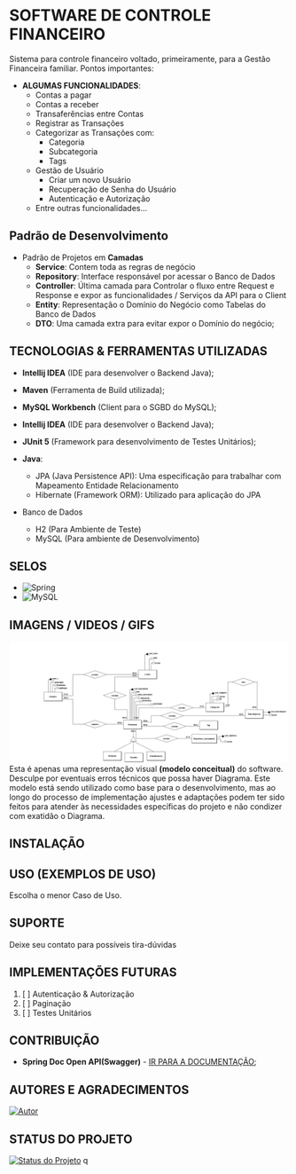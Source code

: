 # SOFTWARE DE CONTROLE FINANCEIRO

Sistema para controle financeiro voltado, primeiramente,
para a Gestão Financeira familiar. Pontos importantes:

- **ALGUMAS FUNCIONALIDADES**:
  - Contas a pagar
  - Contas a receber
  - Transaferências entre Contas
  - Registrar as Transações
  - Categorizar as Transações com:
    - Categoria
    - Subcategoria
    - Tags
  - Gestão de Usuário
    - Criar um novo Usuário
    - Recuperação de Senha do Usuário
    - Autenticação e Autorização
  - Entre outras funcionalidades...

## Padrão de Desenvolvimento
- Padrão de Projetos em **Camadas**
  - **Service**: Contem toda as regras de negócio
  - **Repository**: Interface responsável por acessar o Banco de Dados
  - **Controller**: Última camada para Controlar o fluxo entre Request e Response e expor as funcionalidades / Serviços da API para o Client
  - **Entity**: Representação o Domínio do Negócio como Tabelas do Banco de Dados
  - **DTO**: Uma camada extra para evitar expor o Domínio do negócio;

## TECNOLOGIAS & FERRAMENTAS UTILIZADAS
- **Intellij IDEA** (IDE para desenvolver o Backend Java);
- **Maven** (Ferramenta de Build utilizada);
- **MySQL Workbench** (Client para o SGBD do MySQL);
- **Intellij IDEA** (IDE para desenvolver o Backend Java);
- **JUnit 5** (Framework para desenvolvimento de Testes Unitários);

- **Java**:
  - JPA (Java Persistence API): Uma especificação para trabalhar com Mapeamento Entidade Relacionamento
  - Hibernate (Framework ORM): Utilizado para aplicação do JPA
- Banco de Dados
  - H2 (Para Ambiente de Teste)
  - MySQL (Para ambiente de Desenvolvimento)

## SELOS

- ![Spring](https://img.shields.io/badge/spring-%236DB33F.svg?style=for-the-badge&logo=spring&logoColor=white)
- ![MySQL](https://img.shields.io/badge/MySQL-00000F?style=for-the-badge&logo=mysql&logoColor=white)

## IMAGENS / VIDEOS / GIFS 
![ConceitualControleFinanceiro.png](src/main/java/com/eiericksilva/controle_financeiro/assets/ConceitualControleFinanceiro.png)
Esta é apenas uma representação visual  **(modelo conceitual)** do software. 
Desculpe por eventuais erros técnicos que possa haver Diagrama. 
Este modelo está sendo utilizado como base para o desenvolvimento, mas ao longo do processo de implementação ajustes e adaptações podem ter 
sido feitos para atender às necessidades específicas do projeto e não condizer com exatidão o Diagrama.
## INSTALAÇÃO

## USO (EXEMPLOS DE USO)

Escolha o menor Caso de Uso.

## SUPORTE

Deixe seu contato para possíveis tira-dúvidas

## IMPLEMENTAÇÕES FUTURAS

1. [ ] Autenticação & Autorização
2. [ ] Paginação
3. [ ] Testes Unitários

## CONTRIBUIÇÃO

- **Spring Doc Open API(Swagger)** - [IR PARA A DOCUMENTAÇÃO](http://localhost:8080/api/swagger-ui/index.html);

## AUTORES E AGRADECIMENTOS
[![Autor](https://img.shields.io/badge/Autor-ERICK_SILVA-orange)](mailto:ericksilvaredes@gmail.com)

## STATUS DO PROJETO
[![Status do Projeto](https://img.shields.io/badge/Status-Em_Desenvolvimento-green)](https://github.com/eiericksilva/controle-financeiro-backend)
q
